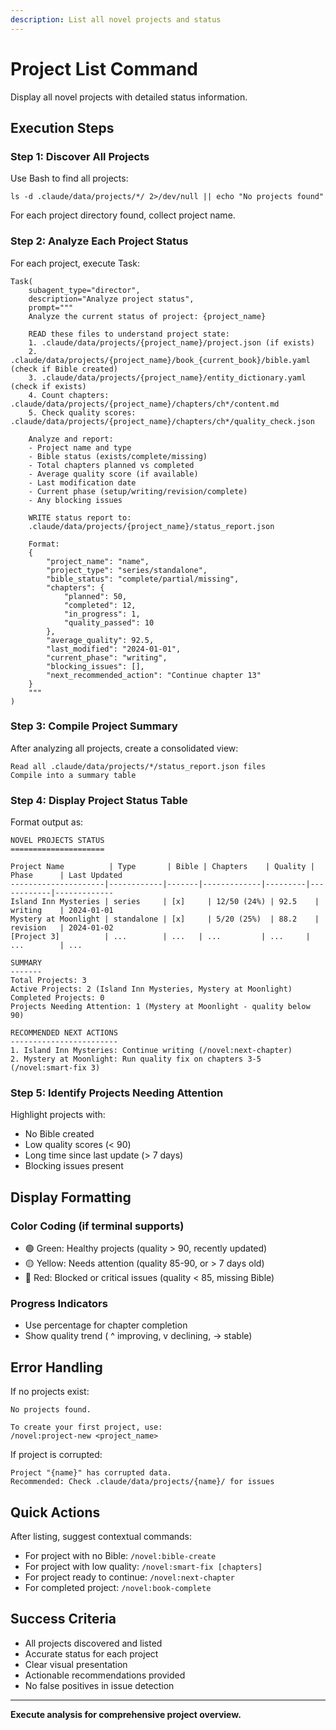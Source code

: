 ```yaml
---
description: List all novel projects and status
---
```


# Project List Command

Display all novel projects with detailed status information.

## Execution Steps

### Step 1: Discover All Projects

Use Bash to find all projects:
```
ls -d .claude/data/projects/*/ 2>/dev/null || echo "No projects found"
```

For each project directory found, collect project name.

### Step 2: Analyze Each Project Status

For each project, execute Task:
```
Task(
    subagent_type="director",
    description="Analyze project status",
    prompt="""
    Analyze the current status of project: {project_name}

    READ these files to understand project state:
    1. .claude/data/projects/{project_name}/project.json (if exists)
    2. .claude/data/projects/{project_name}/book_{current_book}/bible.yaml (check if Bible created)
    3. .claude/data/projects/{project_name}/entity_dictionary.yaml (check if exists)
    4. Count chapters: .claude/data/projects/{project_name}/chapters/ch*/content.md
    5. Check quality scores: .claude/data/projects/{project_name}/chapters/ch*/quality_check.json

    Analyze and report:
    - Project name and type
    - Bible status (exists/complete/missing)
    - Total chapters planned vs completed
    - Average quality score (if available)
    - Last modification date
    - Current phase (setup/writing/revision/complete)
    - Any blocking issues

    WRITE status report to:
    .claude/data/projects/{project_name}/status_report.json

    Format:
    {
        "project_name": "name",
        "project_type": "series/standalone",
        "bible_status": "complete/partial/missing",
        "chapters": {
            "planned": 50,
            "completed": 12,
            "in_progress": 1,
            "quality_passed": 10
        },
        "average_quality": 92.5,
        "last_modified": "2024-01-01",
        "current_phase": "writing",
        "blocking_issues": [],
        "next_recommended_action": "Continue chapter 13"
    }
    """
)
```

### Step 3: Compile Project Summary

After analyzing all projects, create a consolidated view:

```
Read all .claude/data/projects/*/status_report.json files
Compile into a summary table
```

### Step 4: Display Project Status Table

Format output as:

```
NOVEL PROJECTS STATUS
=====================

Project Name          | Type       | Bible | Chapters    | Quality | Phase      | Last Updated
---------------------|------------|-------|-------------|---------|------------|-------------
Island Inn Mysteries | series     | [x]     | 12/50 (24%) | 92.5    | writing    | 2024-01-01
Mystery at Moonlight | standalone | [x]     | 5/20 (25%)  | 88.2    | revision   | 2024-01-02
[Project 3]          | ...        | ...   | ...         | ...     | ...        | ...

SUMMARY
-------
Total Projects: 3
Active Projects: 2 (Island Inn Mysteries, Mystery at Moonlight)
Completed Projects: 0
Projects Needing Attention: 1 (Mystery at Moonlight - quality below 90)

RECOMMENDED NEXT ACTIONS
------------------------
1. Island Inn Mysteries: Continue writing (/novel:next-chapter)
2. Mystery at Moonlight: Run quality fix on chapters 3-5 (/novel:smart-fix 3)
```

### Step 5: Identify Projects Needing Attention

Highlight projects with:
- No Bible created
- Low quality scores (< 90)
- Long time since last update (> 7 days)
- Blocking issues present

## Display Formatting

### Color Coding (if terminal supports)
- 🟢 Green: Healthy projects (quality > 90, recently updated)
- 🟡 Yellow: Needs attention (quality 85-90, or > 7 days old)
- 🔴 Red: Blocked or critical issues (quality < 85, missing Bible)

### Progress Indicators
- Use percentage for chapter completion
- Show quality trend ( ^  improving,  v  declining,  ->  stable)


## Error Handling

If no projects exist:
```
No projects found.

To create your first project, use:
/novel:project-new <project_name>
```

If project is corrupted:
```
Project "{name}" has corrupted data.
Recommended: Check .claude/data/projects/{name}/ for issues
```

## Quick Actions

After listing, suggest contextual commands:
- For project with no Bible: `/novel:bible-create`
- For project with low quality: `/novel:smart-fix [chapters]`
- For project ready to continue: `/novel:next-chapter`
- For completed project: `/novel:book-complete`

## Success Criteria

- All projects discovered and listed
- Accurate status for each project
- Clear visual presentation
- Actionable recommendations provided
- No false positives in issue detection

---
**Execute analysis for comprehensive project overview.**